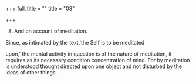 +++
full_title = ""
title = "08"

+++


8. And on account of meditation.

Since, as intimated by the text,'the Self is to be meditated

upon,' the mental activity in question is of the nature of meditation, it requires as its necessary condition concentration of mind. For by meditation is understood thought directed upon one object and not disturbed by the ideas of other things.


